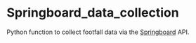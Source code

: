 # Springboard_data_collection
Python function to collect footfall data via the <a href="http://www.spring-board.info/">Springboard</a> API.
